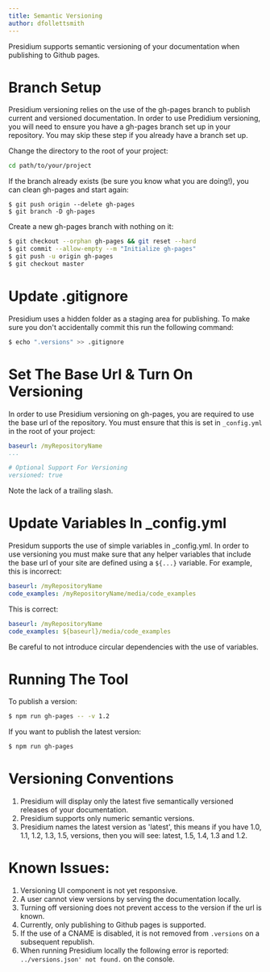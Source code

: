 ```yaml
---
title: Semantic Versioning
author: dfollettsmith
---
```


Presidium supports semantic versioning of your documentation when publishing to Github pages.

# Branch Setup

Presidium versioning relies on the use of the gh-pages branch to publish current and versioned documentation.
In order to use Predidium versioning, you will need to ensure you have a gh-pages branch set up in your repository. You may skip these step if you already have a branch set up.

Change the directory to the root of your project:

```sh
cd path/to/your/project
```

If the branch already exists (be sure you know what you are doing!), you can clean gh-pages and start again:

```
$ git push origin --delete gh-pages
$ git branch -D gh-pages
```

Create a new gh-pages branch with nothing on it:

```sh
$ git checkout --orphan gh-pages && git reset --hard
$ git commit --allow-empty --m "Initialize gh-pages"
$ git push -u origin gh-pages
$ git checkout master
```

# Update .gitignore

Presidium uses a hidden folder as a staging area for publishing. To make sure you don't accidentally commit this run the following command:

```sh
$ echo ".versions" >> .gitignore
```

# Set The Base Url & Turn On Versioning

In order to use Presidium versioning on gh-pages, you are required to use the base url of the repository. You must ensure that this is set in `_config.yml` in the root of your project:

```yaml
baseurl: /myRepositoryName
...

# Optional Support For Versioning
versioned: true
```

Note the lack of a trailing slash.

# Update Variables In _config.yml

Presidum supports the use of simple variables in _config.yml. In order to use versioning you must make sure that any helper variables that include the base url of your site are defined using a `${...}` variable. For example, this is incorrect:

```yaml
baseurl: /myRepositoryName
code_examples: /myRepositoryName/media/code_examples
```

This is correct:

```yaml
baseurl: /myRepositoryName
code_examples: ${baseurl}/media/code_examples
```

Be careful to not introduce circular dependencies with the use of variables.

# Running The Tool

To publish a version:

```sh
$ npm run gh-pages -- -v 1.2
```

If you want to publish the latest version:

```sh
$ npm run gh-pages
```

# Versioning Conventions

1. Presidium will display only the latest five semantically versioned releases of your documentation.
1. Presidium supports only numeric semantic versions.
1. Presidium names the latest version as 'latest', this means if you have 1.0, 1.1, 1.2, 1.3, 1.5, versions, then you will see: latest, 1.5, 1.4, 1.3 and 1.2.

# Known Issues:

1. Versioning UI component is not yet responsive.
1. A user cannot view versions by serving the documentation locally.
1. Turning off versioning does not prevent access to the version if the url is known.
1. Currently, only publishing to Github pages is supported.
1. If the use of a CNAME is disabled, it is not removed from `.versions` on a subsequent republish.
1. When running Presidium locally the following error is reported: `../versions.json' not found.` on the console.

